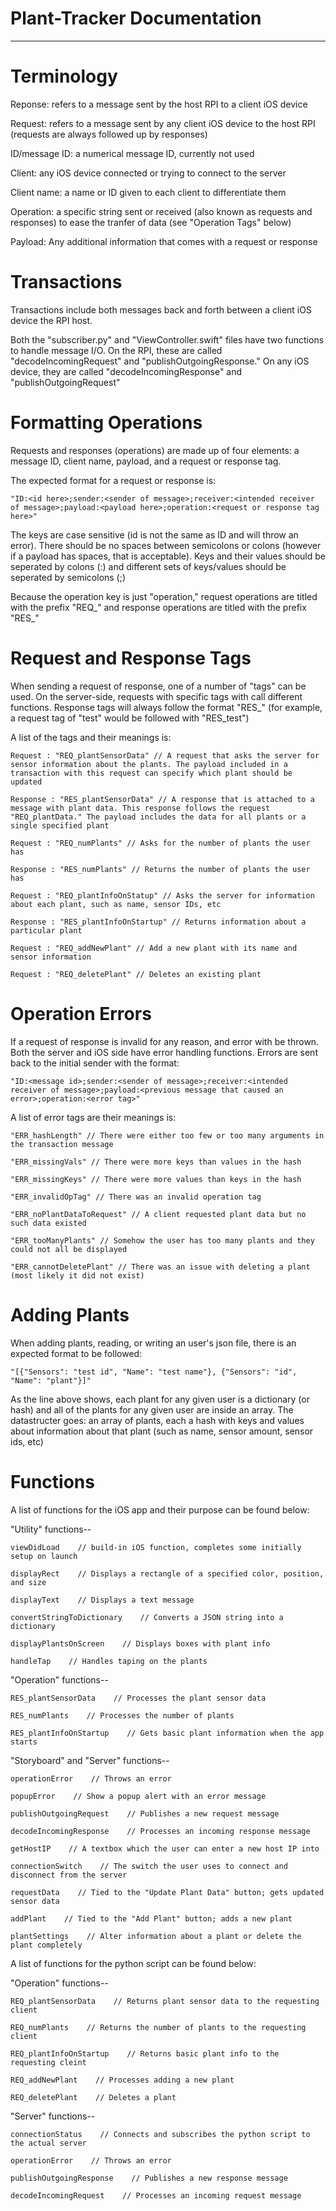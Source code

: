 # Plant-Tracker Documentation

------------------------------

# Terminology

Reponse: refers to a message sent by the host RPI to a client iOS device

Request: refers to a message sent by any client iOS device to the host RPI (requests are always followed up by responses)

ID/message ID: a numerical message ID, currently not used

Client: any iOS device connected or trying to connect to the server

Client name: a name or ID given to each client to differentiate them

Operation: a specific string sent or received (also known as requests and responses) to ease the tranfer of data (see "Operation Tags" below)

Payload: Any additional information that comes with a request or response


# Transactions

Transactions include both messages back and forth between a client iOS device the RPI host.

Both the "subscriber.py" and "ViewController.swift" files have two functions to handle message I/O. On the RPI, these are called "decodeIncomingRequest" and "publishOutgoingResponse." On any iOS device, they are called "decodeIncomingResponse" and "publishOutgoingRequest"


# Formatting Operations

Requests and responses (operations) are made up of four elements: a message ID, client name, payload, and a request or response tag.

The expected format for a request or response is:

```
"ID:<id here>;sender:<sender of message>;receiver:<intended receiver of message>;payload:<payload here>;operation:<request or response tag here>"
```

The keys are case sensitive (id is not the same as ID and will throw an error). There should be no spaces between semicolons or colons (however if a payload has spaces, that is acceptable). Keys and their values should be seperated by colons (:) and different sets of keys/values should be seperated by semicolons (;)

Because the operation key is just "operation," request operations are titled with the prefix "REQ_" and response operations are titled with the prefix "RES_"


# Request and Response Tags

When sending a request of response, one of a number of "tags" can be used. On the server-side, requests with specific tags with call different functions. Response tags will always follow the format "RES_<name of the request tag>" (for example, a request tag of "test" would be followed with "RES_test")

A list of the tags and their meanings is:

```
Request : "REQ_plantSensorData" // A request that asks the server for sensor information about the plants. The payload included in a transaction with this request can specify which plant should be updated

Response : "RES_plantSensorData" // A response that is attached to a message with plant data. This response follows the request "REQ_plantData." The payload includes the data for all plants or a single specified plant

Request	: "REQ_numPlants" // Asks for the number of plants the user has

Response : "RES_numPlants" // Returns the number of plants the user has

Request : "REQ_plantInfoOnStatup" // Asks the server for information about each plant, such as name, sensor IDs, etc

Response : "RES_plantInfoOnStartup" // Returns information about a particular plant

Request : "REQ_addNewPlant" // Add a new plant with its name and sensor information

Request : "REQ_deletePlant" // Deletes an existing plant
```


# Operation Errors

If a request of response is invalid for any reason, and error with be thrown. Both the server and iOS side have error handling functions. Errors are sent back to the initial sender with the format:

```
"ID:<message id>;sender:<sender of message>;receiver:<intended receiver of message>;payload:<previous message that caused an error>;operation:<error tag>"
```

A list of error tags are their meanings is:

```
"ERR_hashLength" // There were either too few or too many arguments in the transaction message

"ERR_missingVals" // There were more keys than values in the hash

"ERR_missingKeys" // There were more values than keys in the hash

"ERR_invalidOpTag" // There was an invalid operation tag

"ERR_noPlantDataToRequest" // A client requested plant data but no such data existed

"ERR_tooManyPlants" // Somehow the user has too many plants and they could not all be displayed

"ERR_cannotDeletePlant" // There was an issue with deleting a plant (most likely it did not exist)
```


# Adding Plants

When adding plants, reading, or writing an user's json file, there is an expected format to be followed:

```
"[{"Sensors": "test id", "Name": "test name"}, {"Sensors": "id", "Name": "plant"}]"
```

As the line above shows, each plant for any given user is a dictionary (or hash) and all of the plants for any given user are inside an array. The datastructer goes: an array of plants, each a hash with keys and values about information about that plant (such as name, sensor amount, sensor ids, etc)


# Functions

A list of functions for the iOS app and their purpose can be found below:

"Utility" functions--
```
viewDidLoad	   // build-in iOS function, completes some initially setup on launch

displayRect    // Displays a rectangle of a specified color, position, and size

displayText    // Displays a text message

convertStringToDictionary    // Converts a JSON string into a dictionary

displayPlantsOnScreen    // Displays boxes with plant info

handleTap    // Handles taping on the plants
```

"Operation" functions--
```
RES_plantSensorData    // Processes the plant sensor data

RES_numPlants    // Processes the number of plants

RES_plantInfoOnStartup    // Gets basic plant information when the app starts
```

"Storyboard" and "Server" functions--
```
operationError    // Throws an error

popupError    // Show a popup alert with an error message

publishOutgoingRequest    // Publishes a new request message

decodeIncomingResponse    // Processes an incoming response message

getHostIP    // A textbox which the user can enter a new host IP into

connectionSwitch    // The switch the user uses to connect and disconnect from the server

requestData    // Tied to the "Update Plant Data" button; gets updated sensor data

addPlant    // Tied to the "Add Plant" button; adds a new plant

plantSettings    // Alter information about a plant or delete the plant completely
```


A list of functions for the python script can be found below:

"Operation" functions--
```
REQ_plantSensorData    // Returns plant sensor data to the requesting client

REQ_numPlants    // Returns the number of plants to the requesting client

REQ_plantInfoOnStartup    // Returns basic plant info to the requesting cleint

REQ_addNewPlant    // Processes adding a new plant

REQ_deletePlant    // Deletes a plant
```

"Server" functions--
```
connectionStatus    // Connects and subscribes the python script to the actual server

operationError    // Throws an error

publishOutgoingResponse    // Publishes a new response message

decodeIncomingRequest    // Processes an incoming request message
```

